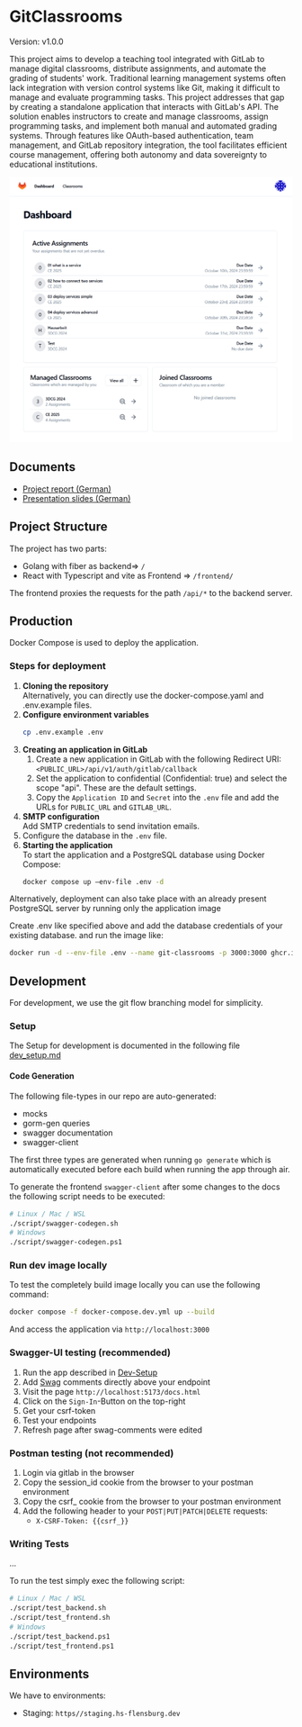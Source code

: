 # GitClassrooms

Version: v1.0.0

This project aims to develop a teaching
tool integrated with GitLab to manage digital classrooms,
distribute assignments, and automate the grading of
students' work. Traditional learning management systems
often lack integration with version control systems like
Git, making it difficult to manage and evaluate
programming tasks. This project addresses that gap by
creating a standalone application that interacts with
GitLab's API. The solution enables instructors to create
and manage classrooms, assign programming tasks, and
implement both manual and automated grading systems.
Through features like OAuth-based authentication, team
management, and GitLab repository integration, the tool
facilitates efficient course management, offering both
autonomy and data sovereignty to educational
institutions.

![Dashboard of GitClassrooms](docs/images/dashboard.png)

## Documents

- [Project report (German)](docs/2024-09-26_GitClassrooms_ProjectReport.pdf)
- [Presentation slides (German)](docs/2024-09-27_GitClassrooms_Presentation.pdf)

## Project Structure 

The project has two parts:

- Golang with fiber as backend=> `/`
- React with Typescript and vite as Frontend => `/frontend/`

The frontend proxies the requests for the path `/api/*` to the backend server.

## Production
Docker Compose is used to deploy the application.

### Steps for deployment
1. **Cloning the repository**<br>
   Alternatively, you can directly use the docker-compose.yaml and .env.example files.
2. **Configure environment variables**
    ```bash
    cp .env.example .env
    ```
3. **Creating an application in GitLab**
   1. Create a new application in GitLab with the following Redirect URI:<br> `<PUBLIC_URL>/api/v1/auth/gitlab/callback`
   2. Set the application to confidential (Confidential: true) and select the scope "api". These are the default settings.
   3. Copy the `Application ID` and `Secret` into the `.env` file and add the URLs for `PUBLIC_URL` and `GITLAB_URL`.
4. **SMTP configuration**<br>Add SMTP credentials to send invitation emails.
5. Configure the database in the `.env` file.
6. **Starting the application**<br> To start the application and a PostgreSQL database using Docker Compose:
   ```bash
   docker compose up –env-file .env -d
   ```

Alternatively, deployment can also take place with an already present PostgreSQL server by running only the application image 

Create .env like specified above and add the database credentials of your existing database. and run the image like:

```bash
docker run -d --env-file .env --name git-classrooms -p 3000:3000 ghcr.io/git-classrooms/git-classrooms:latest
```

## Development

For development, we use the git flow branching model for simplicity.

### Setup
The Setup for development is documented in the following file
[dev_setup.md](docs/dev_setup.md)


#### Code Generation

The following file-types in our repo are auto-generated:
- mocks
- gorm-gen queries
- swagger documentation
- swagger-client

The first three types are generated when running `go generate` which is automatically executed before each build when running the app through air.

To generate the frontend `swagger-client` after some changes to the docs the following script needs to be executed:

```bash
# Linux / Mac / WSL
./script/swagger-codegen.sh
# Windows
./script/swagger-codegen.ps1
```

### Run dev image locally

To test the completely build image locally you can use the following command:

```bash
docker compose -f docker-compose.dev.yml up --build
```

And access the application via `http://localhost:3000`

### Swagger-UI testing (recommended)

1. Run the app described in [Dev-Setup](docs/dev_setup.md#start-the-application)
2. Add [Swag](https://github.com/swaggo/swag/?tab=readme-ov-file#api-operation) comments directly above your endpoint
3. Visit the page `http://localhost:5173/docs.html`
4. Click on the `Sign-In`-Button on the top-right
5. Get your csrf-token
6. Test your endpoints
7. Refresh page after swag-comments were edited

### Postman testing (not recommended)

1. Login via gitlab in the browser
2. Copy the session_id cookie from the browser to your postman environment
3. Copy the csrf_ cookie from the browser to your postman environment
4. Add the following header to your `POST|PUT|PATCH|DELETE` requests:
    - `X-CSRF-Token: {{csrf_}}`

### Writing Tests

...

To run the test simply exec the following script:
```bash
# Linux / Mac / WSL
./script/test_backend.sh
./script/test_frontend.sh
# Windows
./script/test_backend.ps1
./script/test_frontend.ps1
```

## Environments

We have to environments:

- Staging: `https//staging.hs-flensburg.dev`
